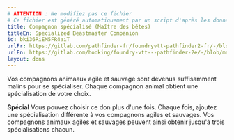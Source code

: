 ```yaml
---
# ATTENTION : Ne modifiez pas ce fichier
# Ce fichier est généré automatiquement par un script d'après les données du module Foundry VTT officiel et de sa traduction
title: Compagnon spécialisé (Maître des bêtes)
titleEn: Specialized Beastmaster Companion
id: bki36RiEM5FR4aiT
urlFr: https://gitlab.com/pathfinder-fr/foundryvtt-pathfinder2-fr/-/blob/master/data/feats/bki36RiEM5FR4aiT.htm
urlEn: https://gitlab.com/hooking/foundry-vtt---pathfinder-2e/-/blob/master/packs/data/feats.db/specialized-beastmaster-companion.json
layout: dons
---
```

Vos compagnons animaaux agile et sauvage sont devenus suffisamment malins pour se spécialiser. Chaque compagnon animal obtient une spécialisation de votre choix.

**Spécial** Vous pouvez choisir ce don plus d'une fois. Chaque fois, ajoutez une spécialisation différente à vos compagnons agiles et sauvages. Vos compagnons animaux agiles et sauvages peuvent ainsi obtenir jusqu'à trois spécialisations chacun.
